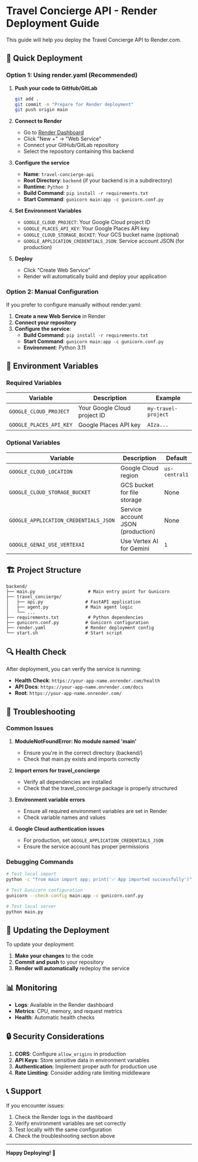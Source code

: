 # Travel Concierge API - Render Deployment Guide

This guide will help you deploy the Travel Concierge API to Render.com.

## 🚀 Quick Deployment

### Option 1: Using render.yaml (Recommended)

1. **Push your code to GitHub/GitLab**
   ```bash
   git add .
   git commit -m "Prepare for Render deployment"
   git push origin main
   ```

2. **Connect to Render**
   - Go to [Render Dashboard](https://dashboard.render.com)
   - Click "New +" → "Web Service"
   - Connect your GitHub/GitLab repository
   - Select the repository containing this backend

3. **Configure the service**
   - **Name**: `travel-concierge-api`
   - **Root Directory**: `backend` (if your backend is in a subdirectory)
   - **Runtime**: `Python 3`
   - **Build Command**: `pip install -r requirements.txt`
   - **Start Command**: `gunicorn main:app -c gunicorn.conf.py`

4. **Set Environment Variables**
   - `GOOGLE_CLOUD_PROJECT`: Your Google Cloud project ID
   - `GOOGLE_PLACES_API_KEY`: Your Google Places API key
   - `GOOGLE_CLOUD_STORAGE_BUCKET`: Your GCS bucket name (optional)
   - `GOOGLE_APPLICATION_CREDENTIALS_JSON`: Service account JSON (for production)

5. **Deploy**
   - Click "Create Web Service"
   - Render will automatically build and deploy your application

### Option 2: Manual Configuration

If you prefer to configure manually without render.yaml:

1. **Create a new Web Service** in Render
2. **Connect your repository**
3. **Configure the service**:
   - **Build Command**: `pip install -r requirements.txt`
   - **Start Command**: `gunicorn main:app -c gunicorn.conf.py`
   - **Environment**: Python 3.11

## 🔧 Environment Variables

### Required Variables

| Variable | Description | Example |
|----------|-------------|---------|
| `GOOGLE_CLOUD_PROJECT` | Your Google Cloud project ID | `my-travel-project` |
| `GOOGLE_PLACES_API_KEY` | Google Places API key | `AIza...` |

### Optional Variables

| Variable | Description | Default |
|----------|-------------|---------|
| `GOOGLE_CLOUD_LOCATION` | Google Cloud region | `us-central1` |
| `GOOGLE_CLOUD_STORAGE_BUCKET` | GCS bucket for file storage | None |
| `GOOGLE_APPLICATION_CREDENTIALS_JSON` | Service account JSON (production) | None |
| `GOOGLE_GENAI_USE_VERTEXAI` | Use Vertex AI for Gemini | `1` |

## 🏗️ Project Structure

```
backend/
├── main.py                    # Main entry point for Gunicorn
├── travel_concierge/
│   ├── api.py                # FastAPI application
│   ├── agent.py              # Main agent logic
│   └── ...
├── requirements.txt           # Python dependencies
├── gunicorn.conf.py          # Gunicorn configuration
├── render.yaml               # Render deployment config
└── start.sh                  # Start script
```

## 🔍 Health Check

After deployment, you can verify the service is running:

- **Health Check**: `https://your-app-name.onrender.com/health`
- **API Docs**: `https://your-app-name.onrender.com/docs`
- **Root**: `https://your-app-name.onrender.com/`

## 🐛 Troubleshooting

### Common Issues

1. **ModuleNotFoundError: No module named 'main'**
   - Ensure you're in the correct directory (backend/)
   - Check that main.py exists and imports correctly

2. **Import errors for travel_concierge**
   - Verify all dependencies are installed
   - Check that the travel_concierge package is properly structured

3. **Environment variable errors**
   - Ensure all required environment variables are set in Render
   - Check variable names and values

4. **Google Cloud authentication issues**
   - For production, set `GOOGLE_APPLICATION_CREDENTIALS_JSON`
   - Ensure the service account has proper permissions

### Debugging Commands

```bash
# Test local import
python -c "from main import app; print('✅ App imported successfully')"

# Test Gunicorn configuration
gunicorn --check-config main:app -c gunicorn.conf.py

# Test local server
python main.py
```

## 🔄 Updating the Deployment

To update your deployment:

1. **Make your changes** to the code
2. **Commit and push** to your repository
3. **Render will automatically** redeploy the service

## 📊 Monitoring

- **Logs**: Available in the Render dashboard
- **Metrics**: CPU, memory, and request metrics
- **Health**: Automatic health checks

## 🔒 Security Considerations

1. **CORS**: Configure `allow_origins` in production
2. **API Keys**: Store sensitive data in environment variables
3. **Authentication**: Implement proper auth for production use
4. **Rate Limiting**: Consider adding rate limiting middleware

## 📞 Support

If you encounter issues:

1. Check the Render logs in the dashboard
2. Verify environment variables are set correctly
3. Test locally with the same configuration
4. Check the troubleshooting section above

---

**Happy Deploying! 🚀** 